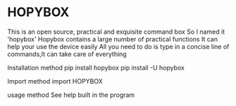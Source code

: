 # HOPYBOX
This is an open source, practical and exquisite command box
So I named it 'hopybox'
Hopybox contains a large number of practical functions
It can help your use the device easily
All you need to do is type in a concise line of commands,It can take care of everything

Installation method
pip install hopybox
pip install -U hopybox

Import method
import HOPYBOX

usage method
See help built in the program
